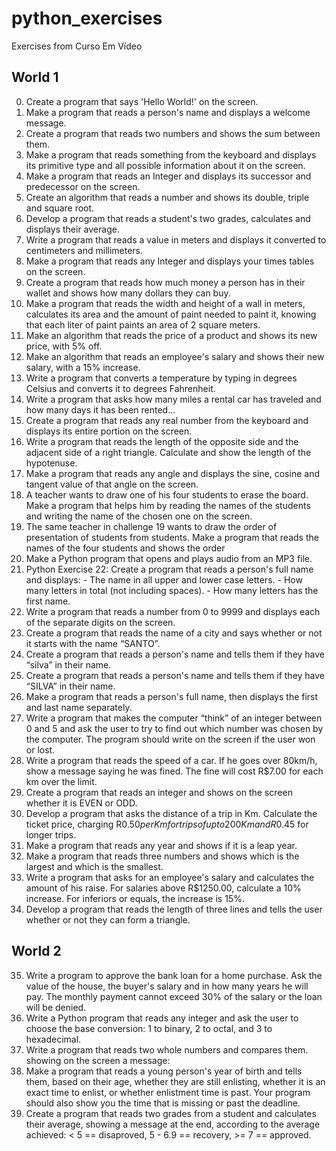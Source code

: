 # python_exercises
Exercises from Curso Em Vídeo

## World 1

00. Create a program that says 'Hello World!' on the screen.
01. Make a program that reads a person's name and displays a welcome message. 
02. Create a program that reads two numbers and shows the sum between them.
03. Make a program that reads something from the keyboard and displays its primitive type and all possible information about it on the screen.
04. Make a program that reads an Integer and displays its successor and predecessor on the screen.
05. Create an algorithm that reads a number and shows its double, triple and square root.
06. Develop a program that reads a student's two grades, calculates and displays their average.
07. Write a program that reads a value in meters and displays it converted to centimeters and millimeters.
08. Make a program that reads any Integer and displays your times tables on the screen.
09. Create a program that reads how much money a person has in their wallet and shows how many dollars they can buy.
10. Make a program that reads the width and height of a wall in meters, calculates its area and the amount of paint needed to paint it, knowing that each liter of paint paints an area of ​​2 square meters.
11. Make an algorithm that reads the price of a product and shows its new price, with 5% off.
12. Make an algorithm that reads an employee's salary and shows their new salary, with a 15% increase.
13. Write a program that converts a temperature by typing in degrees Celsius and converts it to degrees Fahrenheit.
14. Write a program that asks how many miles a rental car has traveled and how many days it has been rented...
15. Create a program that reads any real number from the keyboard and displays its entire portion on the screen.
16. Write a program that reads the length of the opposite side and the adjacent side of a right triangle. Calculate and show the length of the hypotenuse.
17. Make a program that reads any angle and displays the sine, cosine and tangent value of that angle on the screen.
18. A teacher wants to draw one of his four students to erase the board. Make a program that helps him by reading the names of the students and writing the name of the chosen one on the screen.
19. The same teacher in challenge 19 wants to draw the order of presentation of students from students. Make a program that reads the names of the four students and shows the order
20. Make a Python program that opens and plays audio from an MP3 file.
21. Python Exercise 22: Create a program that reads a person's full name and displays: - The name in all upper and lower case letters. - How many letters in total (not including spaces). - How many letters has the first name.
22. Write a program that reads a number from 0 to 9999 and displays each of the separate digits on the screen.
23. Create a program that reads the name of a city and says whether or not it starts with the name “SANTO”.
24. Create a program that reads a person's name and tells them if they have “silva” in their name.
25. Create a program that reads a person's name and tells them if they have “SILVA” in their name. 
26. Make a program that reads a person's full name, then displays the first and last name separately.
27. Write a program that makes the computer “think” of an integer between 0 and 5 and ask the user to try to find out which number was chosen by the computer. The program should write on the screen if the user won or lost.
28. Write a program that reads the speed of a car. If he goes over 80km/h, show a message saying he was fined. The fine will cost R$7.00 for each km over the limit.
29. Create a program that reads an integer and shows on the screen whether it is EVEN or ODD.
30. Develop a program that asks the distance of a trip in Km. Calculate the ticket price, charging R$0.50 per Km for trips of up to 200Km and R$0.45 for longer trips.
31. Make a program that reads any year and shows if it is a leap year.
32. Make a program that reads three numbers and shows which is the largest and which is the smallest.
33. Write a program that asks for an employee's salary and calculates the amount of his raise. For salaries above R$1250.00, calculate a 10% increase. For inferiors or equals, the increase is 15%.
34. Develop a program that reads the length of three lines and tells the user whether or not they can form a triangle.

## World 2

35. Write a program to approve the bank loan for a home purchase. Ask the value of the house, the buyer's salary and in how many years he will pay. The monthly payment cannot exceed 30% of the salary or the loan will be denied.
36. Write a Python program that reads any integer and ask the user to choose the base conversion: 1 to binary, 2 to octal, and 3 to hexadecimal.
37. Write a program that reads two whole numbers and compares them. showing on the screen a message:
38. Make a program that reads a young person's year of birth and tells them, based on their age, whether they are still enlisting, whether it is an exact time to enlist, or whether enlistment time is past. Your program should also show you the time that is missing or past the deadline.
39. Create a program that reads two grades from a student and calculates their average, showing a message at the end, according to the average achieved: < 5 == disaproved, 5 - 6.9 == recovery, >= 7 == approved.
